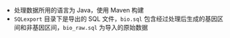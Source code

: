 + 处理数据所用的语言为 Java，使用 Maven 构建
+ `SQLexport` 目录下是导出的 SQL 文件，`bio.sql` 包含经过处理后生成的基因区间和非基因区间，`bio_raw.sql` 为导入的原始数据